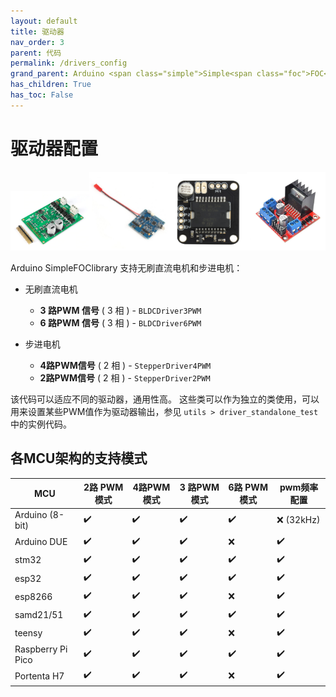 ```yaml
---
layout: default
title: 驱动器
nav_order: 3
parent: 代码
permalink: /drivers_config
grand_parent: Arduino <span class="simple">Simple<span class="foc">FOC</span>library</span>
has_children: True
has_toc: False
---
```


# 驱动器配置

<div class="width60">
<img src="extras/Images/drv8302.png" style="width:25%;display:inline"><img src="extras/Images/bgc_30.jpg" style="width:25%;display:inline"><img src="extras/Images/l6234.jpg" style="width:25%;display:inline"><img src="extras/Images/l298n.jpg" style="width:25%;display:inline">
</div>

Arduino <span class="simple">Simple<span class="foc">FOC</span>library</span> 支持无刷直流电机和步进电机：

- 无刷直流电机 <i class="fa fa-external-link"></i>
  
    - **3 路PWM 信号** ( 3 相 ) - `BLDCDriver3PWM`
    - **6 路PWM 信号** ( 3 相 ) - `BLDCDriver6PWM`
- 步进电机 <i class="fa fa-external-link"></i>
  
    - **4路PWM信号** ( 2 相 )  - `StepperDriver4PWM`
    - **2路PWM信号** ( 2 相 )  - `StepperDriver2PWM`

该代码可以适应不同的驱动器，通用性高。
这些类可以作为独立的类使用，可以用来设置某些PWM值作为驱动器输出，参见 `utils > driver_standalone_test` 中的实例代码。



## 各MCU架构的支持模式

| MCU               | 2路 PWM 模式 | 4路PWM 模式 | 3 路PWM 模式 | 6路 PWM 模式 | pwm频率配置 |
| ----------------- | ------------ | ----------- | ------------ | ------------ | ----------- |
| Arduino (8-bit)   | ✔️            | ✔️           | ✔️            | ✔️            | ❌ (32kHz)   |
| Arduino DUE       | ✔️            | ✔️           | ✔️            | ❌            | ✔️           |
| stm32             | ✔️            | ✔️           | ✔️            | ✔️            | ✔️           |
| esp32             | ✔️            | ✔️           | ✔️            | ✔️            | ✔️           |
| esp8266           | ✔️            | ✔️           | ✔️            | ❌            | ✔️           |
| samd21/51         | ✔️            | ✔️           | ✔️            | ✔️            | ✔️           |
| teensy            | ✔️            | ✔️           | ✔️            | ❌            | ✔️           |
| Raspberry Pi Pico | ✔️            | ✔️           | ✔️            | ✔️            | ✔️           |
| Portenta H7       | ✔️            | ✔️           | ✔️            | ❌            | ✔️           |
